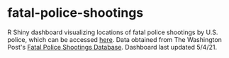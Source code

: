 # fatal-police-shootings
R Shiny dashboard visualizing locations of fatal police shootings by U.S. police, which can be accessed [here](https://kollm.shinyapps.io/fatal-police-shootings/). Data obtained from The Washington Post's [Fatal Police Shootings Database](https://github.com/washingtonpost/data-police-shootings). Dashboard last updated 5/4/21.
